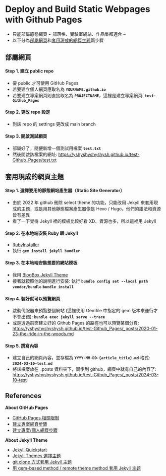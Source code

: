 # Deploy and Build Static Webpages with Github Pages

-   只能部屬靜態網頁 ~ 部落格、實驗室網站、作品集都適合 ~<br>
-   以下分為[部屬網頁](#部屬網頁)和[套用現成的網頁主題](#套用現成的網頁主題)兩步驟

## 部屬網頁

#### Step 1. 建立 public repo
-   要 public 才可使用 GitHub Pages
-   若要建立個人網頁應取名為 **`YOURNAME.github.io`**
-   若要建立專案網頁則直接取名為 **`PROJECTNAME`**，這裡是建立專案網頁: **`test-Github_Pages`**

#### Step 2. 更改 repo 設定
-   到該 repo 的 settings 更改成 main branch

#### Step 3. 開啟測試網頁
-   部屬好了，隨便新增一個測試用檔案 **`test.txt`**
-   然後開啟該檔案的網址: https://yshyshyshyshysh.github.io/test-Github_Pages/test.txt


## 套用現成的網頁主題

#### Step 1. 選擇要用的靜態網站產生器（Static Site Generator）
-   由於 2022 年 github 刪除 select theme 的功能，只能改用 Jekyll 來套用現成的主題，或是用其他靜態檔案產生器像是 Hexo / Hugo，他們的語法和資源皆有差異
-   看了一下覺得 Jekyll 裡的模板比較好看 XD、資源也多，所以這裡用 Jekyll

#### Step 2. 在本地端安裝 Ruby 跟 Jekyll
-   [RubyInstaller](https://rubyinstaller.org/)
-   執行 **`gem install jekyll bundler`**

#### Step 3. 在本地端安裝想要的網站模板
-   我用 [BlogBox Jekyll Theme](https://jamstackthemes.dev/theme/blogbox-jekyll-theme/)
-   接著就按照他的說明進行安裝: 執行 **`bundle config set --local path vendor/bundle`** **`bundle install`**

#### Step 4. 裝好就可以預覽網頁
-   啟動伺服器來預覽整個網站 (這裡使用 Gemfile 中指定的 gem 版本來運行才不會出錯): **`bundle exec jekyll serve --trace`**
-   或是透過前面建立好的 Github Pages 的路徑也可以預覽某個分頁: https://yshyshyshyshysh.github.io/test-Github_Pages/_posts/2020-01-23-the-ride-in-the-woods.md

#### Step 5. 撰寫內容
-   建立自己的網頁內容，並存檔為 **`YYYY-MM-DD-{article_title}.md`** 格式: **`2024-03-10-test.md`**
-   將該檔案放在 _posts 資料夾下，同步到 github，網頁中就有自己的內容了: https://yshyshyshyshysh.github.io/test-Github_Pages/_posts/2024-03-10-test


## References

**About GitHub Pages**
-   [GitHub Pages 相關限制](https://docs.github.com/en/pages/getting-started-with-github-pages/about-github-pages#usage-limits)
-   [建立專案網頁步驟](https://www.youtube.com/watch?v=uegeSwdfWjQ)
-   [建立專案/個人網頁步驟](https://medium.com/%E9%80%B2%E6%93%8A%E7%9A%84-git-git-git/%E5%BE%9E%E9%9B%B6%E9%96%8B%E5%A7%8B-%E7%94%A8github-pages-%E4%B8%8A%E5%82%B3%E9%9D%9C%E6%85%8B%E7%B6%B2%E7%AB%99-fa2ae83e6276)

**About Jekyll Theme**
-   [Jekyll Quickstart](https://jekyllrb.com/docs/)
-   [Jekyll Themes 選擇主題](https://jekyllrb.com/docs/themes/)
-   [git clone 方式套用 Jekyll 主題](https://hackmd.io/@CynthiaChuang/Setting-Up-a-GitHub-Pages-Site-with-Jekyll)
-   [用 gem-based method / remote theme method 套用 Jekyll 主題](https://ktinglee.github.io/install-github-pages-blog-3/)

